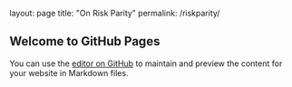 layout: page
title: "On Risk Parity"
permalink: /riskparity/
## Welcome to GitHub Pages

You can use the [editor on GitHub](https://github.com/bowen9799/LeetCode/edit/gh-pages/index.md) to maintain and preview the content for your website in Markdown files.
